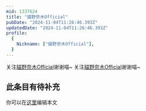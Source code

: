```yaml
---
mid: 1337624
title: "貓野奈木Official"
pubDate: "2024-11-04T11:26:46.393Z"
updatedDate: "2024-11-04T11:26:46.393Z"
profile:
  {
    Nickname: ["貓野奈木Official"],
  }
---
```


关注[貓野奈木Official](https://space.bilibili.com/1337624)谢谢喵~ 关注[貓野奈木Official](https://space.bilibili.com/1337624)谢谢喵~

## 此条目有待补充
你可以在[这里](https://github.com/Yuhanawa/VTuber.ICU-Content/edit/master/v/貓野奈木Official/index.md)编辑本文
